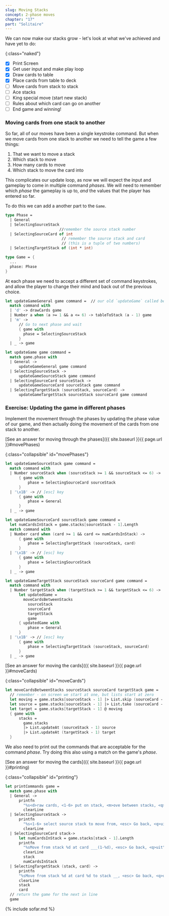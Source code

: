 ```yaml
---
slug: Moving Stacks
concept: 2-phase moves
chapter: "17"
part: "Solitaire"
---
```


We can now make our stacks grow - let's look at what we've achieved and have yet to do:

{:class="naked"}
- [x] Print Screen
- [x] Get user input and make play loop
- [x] Draw cards to table
- [x] Place cards from table to deck
- [ ] Move cards from stack to stack
- [ ] Ace stacks
- [ ] King special move (start new stack)
- [ ] Rules about which card can go on another
- [ ] End game and winning!

### Moving cards from one stack to another

So far, all of our moves have been a single keystroke command. But when we move cards from one stack to another we need to tell the game a few things:
1. That we want to move a stack
2. Which stack to move
3. How many cards to move
4. Which stack to move the card into

This complicates our update loop, as now we will expect the input and gameplay to come in multiple command _phases_.
We will need to remember which _phase_ the gameplay is up to, _and_ the values that the player has entered so far.

To do this we can add a another part to the `Game`.

```fsharp
type Phase = 
  | General
  | SelectingSourceStack
                        //remember the source stack number
  | SelectingSourceCard of int  
                         // remember the source stack and card
                         // (this is a tuple of two numbers)
  | SelectingTargetStack of (int * int) 

type Game = {
  ...
  phase: Phase
}
```

At each phase we need to accept a different set of command keystrokes, and allow the player to change their mind and back out of the previous choice.

```fsharp
let updateGameGeneral game command =  // our old `updateGame` called below now.
  match command with 
  | 'd' -> drawCards game
  | Number a when (a >= 1 && a <= 6) -> tableToStack (a - 1) game
  | 'm' -> 
      // Go to next phase and wait
      { game with 
        phase = SelectingSourceStack 
      } 
  | _ -> game

let updateGame game command =
  match game.phase with 
  | General -> 
      updateGameGeneral game command
  | SelectingSourceStack -> 
      updateGameSourceStack game command
  | SelectingSourceCard sourceStack -> 
      updateGameSourceCard sourceStack game command
  | SelectingTargetStack (sourceStack, sourceCard) -> 
      updateGameTargetStack sourceStack sourceCard game command
```

### Exercise: Updating the game in different phases

Implement the movement through the phases by updating the phase value of our game, and then actually doing the movement of the cards from one stack to another.

[See an answer for moving through the phases]({{ site.baseurl }}{{ page.url }}#movePhases)

{:class="collapsible" id="movePhases"}
```fsharp
let updateGameSourceStack game command =
  match command with 
  | Number sourceStack when (sourceStack >= 1 && sourceStack <= 6) -> 
      { game with 
          phase = SelectingSourceCard sourceStack
      }
  | '\x1B' -> // [esc] key
      { game with 
          phase = General
      }    
  | _ -> game

let updateGameSourceCard sourceStack game command =
  let numCardsInStack = game.stacks[sourceStack - 1].Length
  match command with 
  | Number card when (card >= 1 && card <= numCardsInStack) -> 
      { game with 
          phase = SelectingTargetStack (sourceStack, card)
      }
  | '\x1B' -> // [esc] key
      { game with 
          phase = SelectingSourceStack
      }    
  | _ -> game

let updateGameTargetStack sourceStack sourceCard game command =
  match command with 
  | Number targetStack when (targetStack >= 1 && targetStack <= 6) -> 
      let updatedGame = 
        moveCardsBetweenStacks 
          sourceStack 
          sourceCard 
          targetStack 
          game
      { updatedGame with 
          phase = General
      }
  | '\x1B' -> // [esc] key
      { game with 
          phase = SelectingTargetStack (sourceStack, sourceCard)
      }    
  | _ -> game  
```

[See an answer for moving the cards]({{ site.baseurl }}{{ page.url }}#moveCards)

{:class="collapsible" id="moveCards"}
```fsharp
let moveCardsBetweenStacks sourceStack sourceCard targetStack game =
  // remember - on screen we start at one, but lists start at zero
  let moving = game.stacks[sourceStack - 1] |> List.skip (sourceCard - 1)
  let source = game.stacks[sourceStack - 1] |> List.take (sourceCard - 1)
  let target = game.stacks[targetStack - 1] @ moving
  { game with 
      stacks = 
        game.stacks 
        |> List.updateAt (sourceStack - 1) source 
        |> List.updateAt (targetStack - 1) target 
  }
```

We also need to print out the commands that are acceptable for the command _phase_.  Try doing this also using a match on the game's _phase_.

[See an answer for moving the cards]({{ site.baseurl }}{{ page.url }}#printing)

{:class="collapsible" id="printing"}
```fsharp
let printCommands game =
  match game.phase with
  | General -> 
      printfn 
        "%s<d>raw cards, <1-6> put on stack, <m>ove between stacks, <q>uit" 
        clearLine
  | SelectingSourceStack -> 
      printfn 
        "%s<1-6> select source stack to move from, <esc> Go back, <q>uit" 
        clearLine
  | SelectingSourceCard stack-> 
      let numCardsInStack = game.stacks[stack - 1].Length
      printfn 
        "%sMove from stack %d at card ___(1-%d), <esc> Go back, <q>uit"
        clearLine
        stack
        numCardsInStack
  | SelectingTargetStack (stack, card) -> 
      printfn 
      "%sMove from stack %d at card %d to stack __, <esc> Go back, <q>uit"
      clearLine 
      stack 
      card
  // return the game for the next in line
  game
  ```

{% include sofar.md %}